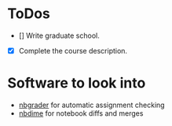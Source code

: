 # ToDos #

- [] Write graduate school.
- [x] Complete the course description. 



# Software to look into #

* [nbgrader](https://github.com/jupyter/nbgrader) for automatic assignment checking
* [nbdime](https://github.com/jupyter/nbdime) for notebook diffs and merges 

